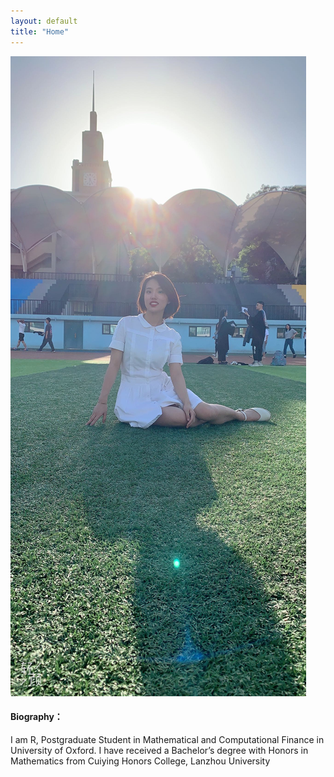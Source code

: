 ```yaml
---
layout: default
title: "Home"
---
```


![alt text](https://github.com/RZRuiZhang/RZRuiZhang.github.io/blob/master/rui.jpeg?raw=true)

#### Biography：

I am R, Postgraduate Student in Mathematical and Computational Finance in University of Oxford. I have received a Bachelor’s degree with Honors in Mathematics from Cuiying Honors College, Lanzhou University
